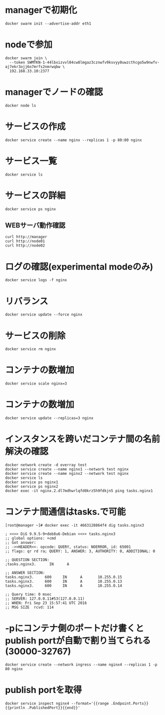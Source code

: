 
# managerで初期化
```
docker swarm init --advertise-addr eth1
```

# nodeで参加
```
docker swarm join \
  --token SWMTKN-1-44lbxizvvl04cw8lmgaz3cznwfv9ksvyy0uwzcthcgo5w9nwfv-aj7ekr3ojj6o7mrfs2nmrwqbw \
  192.168.33.10:2377
```

# managerでノードの確認
```
docker node ls
```

# サービスの作成
```
docker service create --name nginx --replicas 1 -p 80:80 nginx
```

# サービス一覧
```
docker service ls
```

# サービスの詳細
```
docker service ps nginx
```

## WEBサーバ動作確認
```
curl http://manager
curl http://node01
curl http://node02
```

# ログの確認(experimental modeのみ)
```
docker service logs -f nginx
```

# リバランス
```
docker service update --force nginx
```

# サービスの削除
```
docker service rm nginx
```

# コンテナの数増加
```
docker service scale nginx=3
```

# コンテナの数増加
```
docker service update --replicas=3 nginx
```

# インスタンスを跨いだコンテナ間の名前解決の確認
```
docker network create -d overray test
docker service create --name nginx1 --network test nginx
docker service create --name nginx2 --network test nginx
docker service ls
docker service ps nginx1
docker service ps nginx2
docker exec -it nginx.2.dl7mdhwrlqfd0krz5h9fdkjn5 ping tasks.nginx1
```

# コンテナ間通信はtasks.<service>で可能
```
[root@manager ~]# docker exec -it 4663128864f4 dig tasks.nginx3

; <<>> DiG 9.9.5-9+deb8u6-Debian <<>> tasks.nginx3
;; global options: +cmd
;; Got answer:
;; ->>HEADER<<- opcode: QUERY, status: NOERROR, id: 65001
;; flags: qr rd ra; QUERY: 1, ANSWER: 3, AUTHORITY: 0, ADDITIONAL: 0

;; QUESTION SECTION:
;tasks.nginx3.      IN      A

;; ANSWER SECTION:
tasks.nginx3.     600     IN      A       10.255.0.15
tasks.nginx3.     600     IN      A       10.255.0.13
tasks.nginx3.     600     IN      A       10.255.0.14

;; Query time: 0 msec
;; SERVER: 127.0.0.11#53(127.0.0.11)
;; WHEN: Fri Sep 23 15:57:41 UTC 2016
;; MSG SIZE  rcvd: 114
```

# -pにコンテナ側のポートだけ書くとpublish portが自動で割り当てられる(30000-32767)
```
docker service create --network ingress --name nginx4 --replicas 1 -p 80 nginx
```

# publish portを取得
```
docker service inspect nginx4 --format='{{range .Endpoint.Ports}}{{println .PublishedPort}}{{end}}'
```

